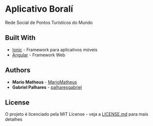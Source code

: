 # Aplicativo Boralí

Rede Social de Pontos Turísticos do Mundo

## Built With

* [Ionic](https://ionicframework.com/) - Framework para aplicativos móveis
* [Angular](https://angular.io/) - Framework Web


## Authors

* **Mario Matheus** - [MarioMatheus](https://github.com/MarioMatheus/)
* **Gabriel Palhares** - [palharesgabriel](https://github.com/palharesgabriel)

## License

O projeto é licenciado pela MIT License - veja a [LICENSE.md](LICENSE) para mais detalhes
